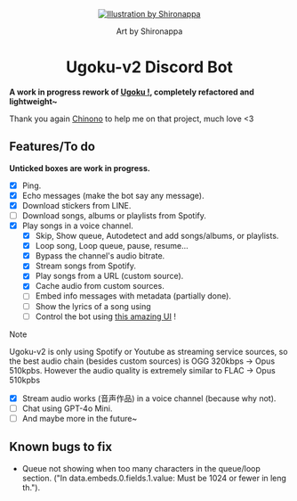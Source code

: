 <div align="center">
  <a href="https://twitter.com/shironappa_">
      <img src="https://i.imgur.com/gj3SRcY.png&" alt="Illustration by Shironappa">
  </a>
  <p>Art by Shironappa</p>
  <h1>Ugoku-v2 Discord Bot</h1>
</div>
<b>A work in progress rework of <a href='https://github.com/Shewiiii/Ugoku-bot'>Ugoku !</a>, completely refactored and lightweight~</b>   
<p>Thank you again <a href='https://github.com/ChinHongTan'>Chinono</a> to help me on that project, much love <3</p>

<h2>Features/To do</h2>
<b>Unticked boxes are work in progress.</b>

- [X] Ping.
- [X] Echo messages (make the bot say any message).
- [X] Download stickers from LINE.
- [ ] Download songs, albums or playlists from Spotify.
- [X] Play songs in a voice channel.
  - [X] Skip, Show queue, Autodetect and add songs/albums, or playlists.
  - [X] Loop song, Loop queue, pause, resume...
  - [X] Bypass the channel's audio bitrate.
  - [X] Stream songs from Spotify.
  - [X] Play songs from a URL (custom source).
  - [X] Cache audio from custom sources.
  - [ ] Embed info messages with metadata (partially done).
  - [ ] Show the lyrics of a song using
  - [ ] Control the bot using [this amazing UI](https://github.com/ChinHongTan/Ugoku-frontend) !

> [!NOTE]
> Ugoku-v2 is only using Spotify or Youtube as streaming service sources, so the best audio chain (besides custom sources) is OGG 320kbps -> Opus 510kpbs. However the audio quality is extremely similar to FLAC -> Opus 510kpbs

- [X] Stream audio works (音声作品) in a voice channel (because why not).
- [ ] Chat using GPT-4o Mini.
- [ ] And maybe more in the future~

<h2>Known bugs to fix</h2>

- Queue not showing when too many characters in the queue/loop section.
  ("In data.embeds.0.fields.1.value: Must be 1024 or fewer in leng
  th.").
